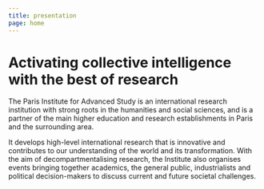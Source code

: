 ```yaml
---
title: presentation
page: home
---
```

# Activating collective intelligence with the best of research

The Paris Institute for Advanced Study is an international research institution with strong roots in the humanities and social sciences, and is a partner of the main higher education and research establishments in Paris and the surrounding area. 

It develops high-level international research that is innovative and contributes to our understanding of the world and its transformation. With the aim of decompartmentalising research, the Institute also organises events bringing together academics, the general public, industrialists and political decision-makers to discuss current and future societal challenges.